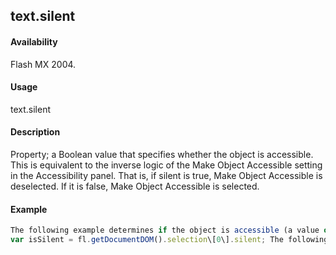 ## text.silent

#### Availability

Flash MX 2004.

#### Usage

text.silent

#### Description

Property; a Boolean value that specifies whether the object is accessible. This is equivalent to the inverse logic of the Make Object Accessible setting in the Accessibility panel. That is, if silent is true, Make Object Accessible is deselected. If it is false, Make Object Accessible is selected.

#### Example

```javascript
The following example determines if the object is accessible (a value of false means that it is accessible):
var isSilent = fl.getDocumentDOM().selection\[0\].silent; The following example sets the object to be accessible: fl.getDocumentDOM().selection\[0\].silent = false;

```